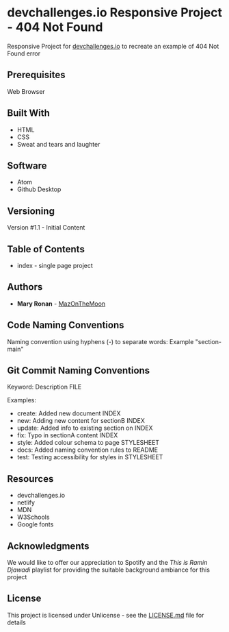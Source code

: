 # devchallenges.io Responsive Project - 404 Not Found

 Responsive Project for [devchallenges.io](https://devchallenges.io/challenges/wBunSb7FPrIepJZAg0sY) to recreate an example of 404 Not Found error

 ## Prerequisites

 Web Browser

 ## Built With

 * HTML
 * CSS
 * Sweat and tears and laughter

 ## Software

 * Atom
 * Github Desktop

 ## Versioning

 Version #1.1 - Initial Content

 ## Table of Contents

 * index - single page project

 ## Authors

 * **Mary Ronan** - [MazOnTheMoon](https://github.com/MazontheMoon)

 ## Code Naming Conventions

 Naming convention using hyphens (-) to separate words:
 Example "section-main"

 ## Git Commit Naming Conventions

 Keyword: Description FILE

 Examples:
 * create: Added new document INDEX
 * new: Adding new content for sectionB INDEX
 * update: Added info to existing section on INDEX
 * fix: Typo in sectionA content INDEX
 * style: Added colour schema to page STYLESHEET
 * docs: Added naming convention rules to README
 * test: Testing accessibility for styles in STYLESHEET


 ## Resources

 * devchallenges.io
 * netlify
 * MDN
 * W3Schools
 * Google fonts


 ## Acknowledgments

 We would like to offer our appreciation to Spotify and the *This is Ramin Djawadi* playlist for providing the suitable background ambiance for this project

 ## License

 This project is licensed under Unlicense - see the [LICENSE.md](LICENSE.md) file for details

